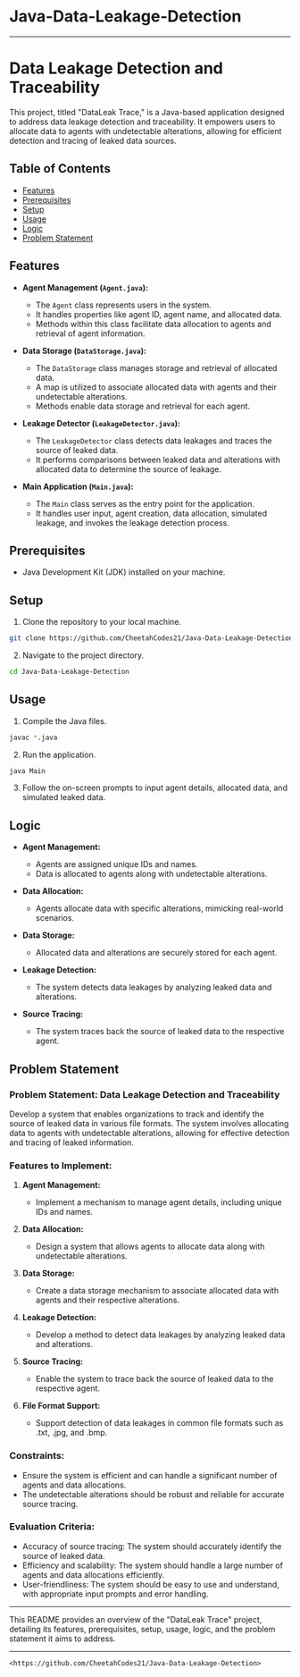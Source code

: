 # Java-Data-Leakage-Detection
---
# Data Leakage Detection and Traceability

This project, titled "DataLeak Trace," is a Java-based application designed to address data leakage detection and traceability. It empowers users to allocate data to agents with undetectable alterations, allowing for efficient detection and tracing of leaked data sources.

## Table of Contents

- [Features](#features)
- [Prerequisites](#prerequisites)
- [Setup](#setup)
- [Usage](#usage)
- [Logic](#logic)
- [Problem Statement](#problem-statement)

## Features

- **Agent Management (`Agent.java`):**
  - The `Agent` class represents users in the system.
  - It handles properties like agent ID, agent name, and allocated data.
  - Methods within this class facilitate data allocation to agents and retrieval of agent information.

- **Data Storage (`DataStorage.java`):**
  - The `DataStorage` class manages storage and retrieval of allocated data.
  - A map is utilized to associate allocated data with agents and their undetectable alterations.
  - Methods enable data storage and retrieval for each agent.

- **Leakage Detector (`LeakageDetector.java`):**
  - The `LeakageDetector` class detects data leakages and traces the source of leaked data.
  - It performs comparisons between leaked data and alterations with allocated data to determine the source of leakage.

- **Main Application (`Main.java`):**
  - The `Main` class serves as the entry point for the application.
  - It handles user input, agent creation, data allocation, simulated leakage, and invokes the leakage detection process.

## Prerequisites

- Java Development Kit (JDK) installed on your machine.

## Setup

1. Clone the repository to your local machine.

```bash
git clone https://github.com/CheetahCodes21/Java-Data-Leakage-Detection.git
```

2. Navigate to the project directory.

```bash
cd Java-Data-Leakage-Detection
```

## Usage

1. Compile the Java files.

```bash
javac *.java
```

2. Run the application.

```bash
java Main
```

3. Follow the on-screen prompts to input agent details, allocated data, and simulated leaked data.

## Logic

- **Agent Management:**
  - Agents are assigned unique IDs and names.
  - Data is allocated to agents along with undetectable alterations.
  
- **Data Allocation:**
  - Agents allocate data with specific alterations, mimicking real-world scenarios.
  
- **Data Storage:**
  - Allocated data and alterations are securely stored for each agent.
  
- **Leakage Detection:**
  - The system detects data leakages by analyzing leaked data and alterations.
  
- **Source Tracing:**
  - The system traces back the source of leaked data to the respective agent.

## Problem Statement

### Problem Statement: Data Leakage Detection and Traceability

Develop a system that enables organizations to track and identify the source of leaked data in various file formats. The system involves allocating data to agents with undetectable alterations, allowing for effective detection and tracing of leaked information.

### Features to Implement:

1. **Agent Management:**
   - Implement a mechanism to manage agent details, including unique IDs and names.

2. **Data Allocation:**
   - Design a system that allows agents to allocate data along with undetectable alterations.

3. **Data Storage:**
   - Create a data storage mechanism to associate allocated data with agents and their respective alterations.

4. **Leakage Detection:**
   - Develop a method to detect data leakages by analyzing leaked data and alterations.

5. **Source Tracing:**
   - Enable the system to trace back the source of leaked data to the respective agent.

6. **File Format Support:**
   - Support detection of data leakages in common file formats such as .txt, .jpg, and .bmp.

### Constraints:

- Ensure the system is efficient and can handle a significant number of agents and data allocations.
- The undetectable alterations should be robust and reliable for accurate source tracing.

### Evaluation Criteria:

- Accuracy of source tracing: The system should accurately identify the source of leaked data.
- Efficiency and scalability: The system should handle a large number of agents and data allocations efficiently.
- User-friendliness: The system should be easy to use and understand, with appropriate input prompts and error handling.

---

This README provides an overview of the "DataLeak Trace" project, detailing its features, prerequisites, setup, usage, logic, and the problem statement it aims to address.

--- 

`<https://github.com/CheetahCodes21/Java-Data-Leakage-Detection>` 